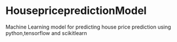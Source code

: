 # HousepricepredictionModel
Machine Learning model for predicting house price prediction using python,tensorflow and scikitlearn

